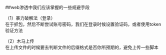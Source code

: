 ##web渗透中我们应该掌握的一些规避手段

（1）暴力破解法（登录）<br>
在于抓包，然后不断尝试账号密码，我们在登录时候设置验证码，或者使用token验证方法

（2）木马上传<br>
在上传文件的时候要去判断文件的后缀格式是否你所预期的，避免上传一些脚本



